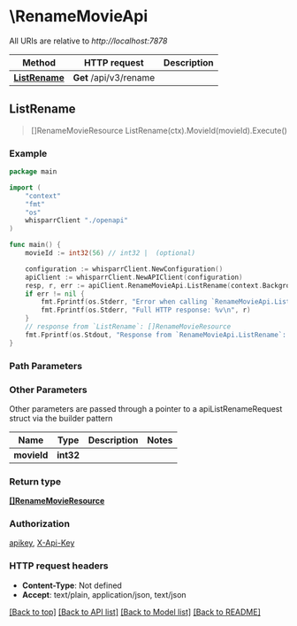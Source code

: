 # \RenameMovieApi

All URIs are relative to *http://localhost:7878*

Method | HTTP request | Description
------------- | ------------- | -------------
[**ListRename**](RenameMovieApi.md#ListRename) | **Get** /api/v3/rename | 



## ListRename

> []RenameMovieResource ListRename(ctx).MovieId(movieId).Execute()



### Example

```go
package main

import (
    "context"
    "fmt"
    "os"
    whisparrClient "./openapi"
)

func main() {
    movieId := int32(56) // int32 |  (optional)

    configuration := whisparrClient.NewConfiguration()
    apiClient := whisparrClient.NewAPIClient(configuration)
    resp, r, err := apiClient.RenameMovieApi.ListRename(context.Background()).MovieId(movieId).Execute()
    if err != nil {
        fmt.Fprintf(os.Stderr, "Error when calling `RenameMovieApi.ListRename``: %v\n", err)
        fmt.Fprintf(os.Stderr, "Full HTTP response: %v\n", r)
    }
    // response from `ListRename`: []RenameMovieResource
    fmt.Fprintf(os.Stdout, "Response from `RenameMovieApi.ListRename`: %v\n", resp)
}
```

### Path Parameters



### Other Parameters

Other parameters are passed through a pointer to a apiListRenameRequest struct via the builder pattern


Name | Type | Description  | Notes
------------- | ------------- | ------------- | -------------
 **movieId** | **int32** |  | 

### Return type

[**[]RenameMovieResource**](RenameMovieResource.md)

### Authorization

[apikey](../README.md#apikey), [X-Api-Key](../README.md#X-Api-Key)

### HTTP request headers

- **Content-Type**: Not defined
- **Accept**: text/plain, application/json, text/json

[[Back to top]](#) [[Back to API list]](../README.md#documentation-for-api-endpoints)
[[Back to Model list]](../README.md#documentation-for-models)
[[Back to README]](../README.md)

